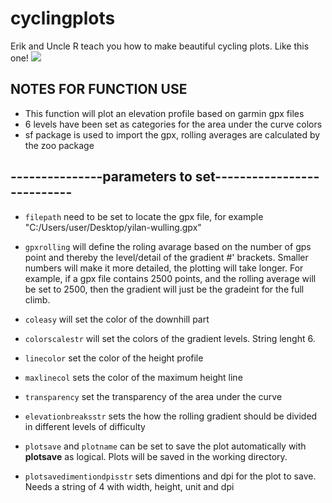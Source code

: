 # cyclingplots
Erik and Uncle R teach you how to make beautiful cycling plots. Like this one!
<img src="https://github.com/EPdeJ/cyclingplots/blob/main/Yilan-Wulling.png">


## NOTES FOR FUNCTION USE
 
- This function will plot an elevation profile based on garmin gpx files
- 6 levels have been set as categories for the area under the curve colors
- sf package is used to import the gpx, rolling averages are calculated by the zoo package
 
## ---------------parameters to set---------------------------
- `filepath` need to be set to locate the gpx file, for example "C:/Users/user/Desktop/yilan-wulling.gpx"

- `gpxrolling` will define the roling avarage based on the number of gps point and thereby the level/detail of the gradient #' brackets. Smaller numbers will  make it more detailed, the plotting will take longer. For example, if a gpx file contains 2500 points, and the rolling average will be set to 2500, then the gradient will just be the gradeint for the full climb.

- `coleasy` will set the color of the downhill part
- `colorscalestr` will set the colors of the gradient levels. String lenght 6.
- `linecolor` set the color of the height profile
- `maxlinecol` sets the color of the maximum height line 
- `transparency` set the transparency of the area under the curve
- `elevationbreaksstr` sets the how the rolling gradient should be divided in different levels of difficulty
- `plotsave` and `plotname` can be set to save the plot automatically with **plotsave** as logical. Plots will be saved in the working directory.
- `plotsavedimentiondpisstr` sets dimentions and dpi for the plot to save. Needs a string of 4 with width, height, unit and dpi
